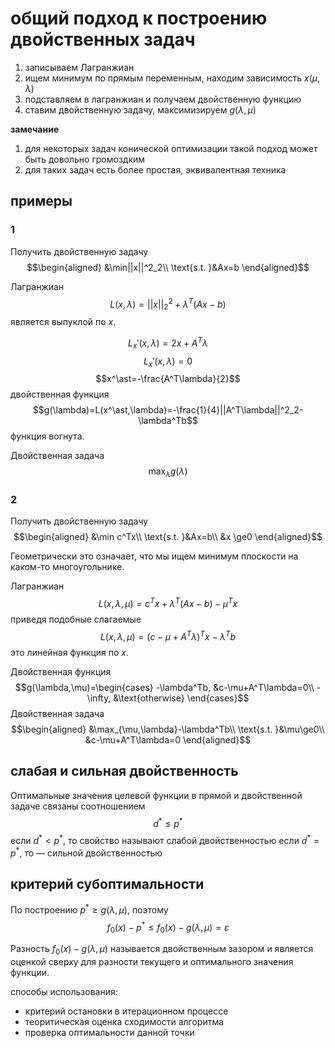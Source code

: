 # общий подход к построению двойственных задач

1. записываем Лагранжиан
2. ищем минимум по прямым переменным, находим зависимость $x(\mu,\lambda)$
3. подставляем в лагранжиан и получаем двойственную функцию
4. ставим двойственную задачу, максимизируем $g(\lambda,\mu)$

**замечание**
1. для некоторых задач конической оптимизации такой подход может быть довольно громоздким
2. для таких задач есть более простая, эквивалентная техника

## примеры
### 1
Получить двойственную задачу
$$\begin{aligned}
&\min||x||^2_2\\
\text{s.t. }&Ax=b
\end{aligned}$$

Лагранжиан
$$L(x,\lambda)=||x||^2_2+\lambda^T(Ax-b)$$
является выпуклой по $x$.

$$L_x'(x,\lambda)=2x+A^T\lambda$$
$$L_x'(x,\lambda)=0$$
$$x^\ast=-\frac{A^T\lambda}{2}$$
двойственная функция
$$g(\lambda)=L(x^\ast,\lambda)=-\frac{1}{4}||A^T\lambda||^2_2-\lambda^Tb$$
функция вогнута.

Двойственная задача
$$\max_\lambda g(\lambda)$$
### 2

Получить двойственную задачу
$$\begin{aligned}
&\min c^Tx\\
\text{s.t. }&Ax=b\\
&x \ge0
\end{aligned}$$

Геометрически это означает, что мы ищем минимум плоскости на каком-то многоугольнике.

Лагранжиан
$$L(x,\lambda,\mu)=c^Tx+\lambda^T(Ax-b)-\mu^Tx$$
приведя подобные слагаемые
$$L(x,\lambda,\mu)=(c-\mu+A^T\lambda)^Tx-\lambda^Tb$$
это линейная функция по $x$.

Двойственная функция
$$g(\lambda,\mu)=\begin{cases}
-\lambda^Tb, &c-\mu+A^T\lambda=0\\
-\infty, &\text{otherwise}
\end{cases}$$
Двойственная задача
$$\begin{aligned}
&\max_{\mu,\lambda}-\lambda^Tb\\
\text{s.t. }&\mu\ge0\\
&c-\mu+A^T\lambda=0
\end{aligned}$$

## слабая и сильная двойственность

Оптимальные значения целевой функции в прямой и двойственной задаче связаны соотношением 
$$d^\ast\le p^\ast$$
если $d^\ast < p^\ast$, то свойство называют слабой двойственностью
если $d^\ast=p^\ast$, то — сильной двойственностью

## критерий субоптимальности

По построению $p^\ast\ge g(\lambda, \mu)$, поэтому
$$f_0(x)-p^\ast\le f_0(x)-g(\lambda,\mu)=\varepsilon$$

Разность $f_0(x)-g(\lambda,\mu)$ называется двойственным зазором и является оценкой сверху для разности текущего и оптимального значения функции.

способы использования:
- критерий остановки в итерационном процессе
- теоритическая оценка сходимости алгоритма
- проверка оптимальности данной точки